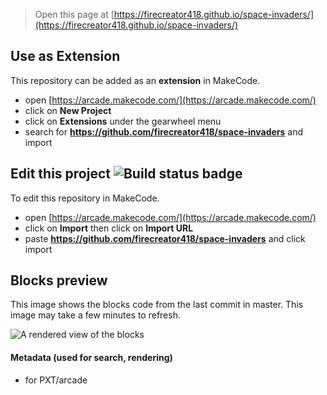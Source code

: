  


> Open this page at [https://firecreator418.github.io/space-invaders/](https://firecreator418.github.io/space-invaders/)

## Use as Extension

This repository can be added as an **extension** in MakeCode.

* open [https://arcade.makecode.com/](https://arcade.makecode.com/)
* click on **New Project**
* click on **Extensions** under the gearwheel menu
* search for **https://github.com/firecreator418/space-invaders** and import

## Edit this project ![Build status badge](https://github.com/firecreator418/space-invaders/workflows/MakeCode/badge.svg)

To edit this repository in MakeCode.

* open [https://arcade.makecode.com/](https://arcade.makecode.com/)
* click on **Import** then click on **Import URL**
* paste **https://github.com/firecreator418/space-invaders** and click import

## Blocks preview

This image shows the blocks code from the last commit in master.
This image may take a few minutes to refresh.

![A rendered view of the blocks](https://github.com/firecreator418/space-invaders/raw/master/.github/makecode/blocks.png)

#### Metadata (used for search, rendering)

* for PXT/arcade
<script src="https://makecode.com/gh-pages-embed.js"></script><script>makeCodeRender("{{ site.makecode.home_url }}", "{{ site.github.owner_name }}/{{ site.github.repository_name }}");</script>
